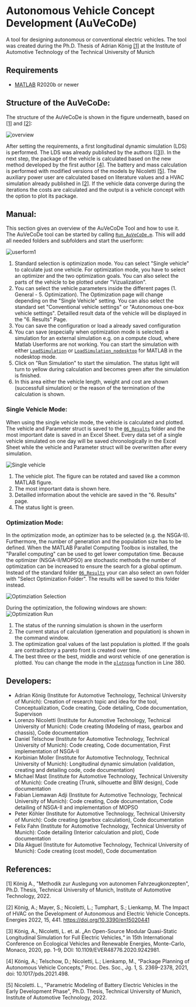 <h1><a ...section link code />Autonomous Vehicle Concept Development (AuVeCoDe)</h1>

A tool for designing autonomous or conventional electric vehicles. The tool was created during the Ph.D. Thesis of Adrian König [[1]](#1) at the Institute of Automotive Technology of the Technical University of Munich

<h2><a ...section link code />Requirements</h2>
  
* [MATLAB](https://de.mathworks.com/products/matlab.html) R2020b or newer

<h2><a ...section link code />Structure of the AuVeCoDe:</h2>

The structure of the AuVeCoDe is shown in the figure underneath, based on [[1]](#1) and [[2]](#2):

![overview](https://user-images.githubusercontent.com/67913102/187156739-34d68eeb-5e77-4c00-a582-72dc15f1c1ec.png)


After setting the requirements, a first longitudinal dynamic simulation (LDS) is performed. The LDS was already published by the authors ([[3]](#3)). In the next step, the package of the vehicle is calculated based on the new method developed by the first author [[4]](#4). The battery and mass calculation is performed with modified versions of the models by Nicoletti [[5]](#5). The auxiliary power user are calculated based on literature values and a HVAC simulation already published in [[2]](#2). If the vehicle data converge during the iterations the costs are calculated and the output is a vehicle concept with the option to plot its package.

<h2><a ...section link code />Manual:</h2>

This section gives an overview of the AuVeCoDe Tool and how to use it. The AuVeCoDe tool can be started by calling [```Run_AuVeCoDe.m```](/Run_AuVeCoDe.m). This will add all needed folders and subfolders and start the userform:

![userform1](https://user-images.githubusercontent.com/67913102/187167474-a8fa4f2b-5704-4c88-9a28-09073e47b29c.png)


 1. Standard selection is optimization mode. You can select "Single vehicle" to calculate just one vehicle. For optimization mode, you have to select an optimizer and the two optimization goals. You can also select the parts of the vehicle to be plotted under "Vizualization".
 2. You can select the vehicle parameters inside the different pages (1. General - 5. Optimization). The Optimization page will change depending on the "Single Vehicle" setting. You can also select the standard set "Conventional vehicle settings" or "Autonomous one-box vehicle settings". Detailled result data of the vehicle will be displayed in the "6. Results" Page.
 3. You can save the configuration or load a already saved configuration
 4. You can save (especially when optimization mode is selected) a simulation for an external simulation e.g. on a compute cloud, where Matlab Userforms are not working. You can start the simulation with either [```LoadSimulation```](/03_GUI/LoadSimulation.m) or [```LoadSimulation_nodesktop```](/03_GUI/LoadSimulation_nodesktop.m/) for MATLAB in the nodesktop mode.
 5. Click on "Run Simulation" to start the simulation. The status light will turn to yellow during calculation and becomes green after the simulation is finished.
 6. In this area either the vehicle length, weight and cost are shown (successfull simulation) or the reason of the termination of the calculation is shown.

<h3><a ...section link code />Single Vehicle Mode:</h3>

When using the single vehicle mode, the vehicle is calculated and plotted. The vehicle and Parameter struct is saved to the [```06_Results```](/06_Results/) folder and the most important date is saved in an Excel Sheet. Every data set of a single vehicle simulated on one day will be saved chronologically in the Excel Sheet while the vehicle and Parameter struct will be overwritten after every simulation.

![Single vehicle](https://user-images.githubusercontent.com/67913102/187168999-02508d3f-9c99-45bc-ba30-f7538c2e04cb.png)

1. The vehicle plot. The figure can be rotated and saved like a common MATLAB figure.
2. The most important data is shown here.
3. Detailled information about the vehicle are saved in the "6. Results" page.
4. The status light is green.

<h3><a ...section link code />Optimization Mode:</h3>

In the optimization mode, an optimizer has to be selected (e.g. the NSGA-II). Furthermore, the number of generation and the population size has to be defined. When the MATLAB Parallel Computing Toolbox is installed, the "Parallel computing" can be used to get lower computation time. Because the optimizer (NSGA-II/MOPSO) are stochastic methods the number of optimization can be increased to ensure the search for a global optimum. Instead of the standard folder [```06_Results```](/06_Results/) your can also select an own folder with "Select Optimization Folder". The results will be saved to this folder instead.

![Optimziation Selection](https://user-images.githubusercontent.com/67913102/187170911-59cc868e-2aa5-40b9-8d70-2259d246c6cd.png)

During the optimization, the following windows are shown:
![Optimization Run](https://user-images.githubusercontent.com/67913102/187175346-c72dd599-d2a3-44e0-a66a-73a7591a2ae4.png)

1. The status of the running simulation is shown in the userform
2. The current status of calculation (generation and population) is shown in the command window.
3. The optimization goal values of the last population is plotted. If the goals are contradictory a pareto front is created over time.
4. The best three or the best, middle and worst vehicle of one generation is plotted. You can change the mode in the [```plotnsga```](/02_Optimization/03_PlotFunctions/plotnsga.m) function in Line 380.

<h2><a ...section link code />Developers:</h2>

- Adrian König (Institute for Automotive Technology, Technical University of Munich): Creation of research topic and idea for the tool, Conceptualization, Code   creating, Code detailing, Code documentation, Supervison
- Lorenzo Nicoletti (Institute for Automotive Technology, Technical University of Munich): Code creating (Modeling of mass, gearbox and chassis), Code documentation
- Daniel Telschow (Institute for Automotive Technology, Technical University of Munich): Code creating, Code documentation, First implementation of NSGA-II
- Korbinian Moller (Institute for Automotive Technology, Technical University of Munich): Longitudinal dynamic simulation (validation, creating and detailing code, code documentation)
- Michael Mast (Institute for Automotive Technology, Technical University of Munich): Code creating (Trunk, silhouette and BIW design), Code documentation
- Fabian Liemawan Adji (Institute for Automotive Technology, Technical University of Munich): Code creating, Code documentation, Code detailing of NSGA-II and implementation of MOPSO
- Peter Köhler (Institute for Automotive Technology, Technical University of Munich): Code creating (gearbox calculation), Code documentation
- Felix Fahn (Institute for Automotive Technology, Technical University of Munich): Code detailing (Interior calculation and plot), Code documentation
- Dila Akguel (Institute for Automotive Technology, Technical University of Munich): Code creating (cost model), Code documentation


<h2><a ...section link code />References:</h2>
<a id="1">[1]</a> König A., "Methodik zur Auslegung von autonomen Fahrzeugkonzepten", Ph.D. Thesis, Technical University of Munich, Institute of Automotive Technology, 2022.

<a id="2">[2]</a> König, A.; Mayer, S.; Nicoletti, L.; Tumphart, S.; Lienkamp, M. The Impact of HVAC on the Development of Autonomous and Electric Vehicle Concepts. Energies 2022, 15, 441. https://doi.org/10.3390/en15020441

<a id="3">[3]</a> König, A., Nicoletti, L. et. al. „An Open-Source Modular Quasi-Static Longitudinal Simulation for Full Electric Vehicles,“ in 15th International Conference on Ecological Vehicles and Renewable Energies, Monte-Carlo, Monaco, 2020, pp. 1–9, DOI: 10.1109/EVER48776.2020.9242981.

<a id="4">[4]</a> König, A.; Telschow, D.; Nicoletti, L.; Lienkamp, M., “Package Planning of Autonomous Vehicle Concepts,” Proc. Des. Soc., Jg. 1, S. 2369–2378, 2021, doi: 10.1017/pds.2021.498.

<a id="5">[5]</a> Nicoletti. L., "Parametric Modeling of Battery Electric Vehicles in the Early Development Phase", Ph.D. Thesis, Technical University of Munich, Institute of Automotive Technology, 2022.
